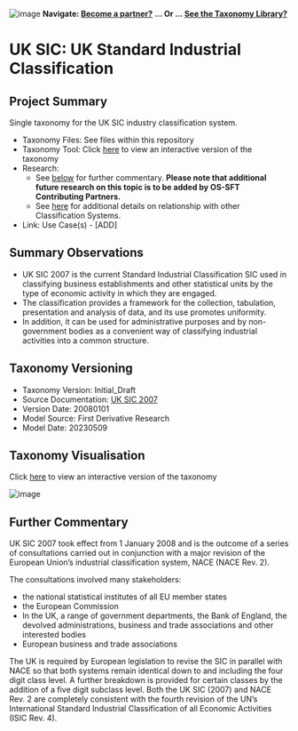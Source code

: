 ![image](https://user-images.githubusercontent.com/112073913/188821900-0c411acf-fbdd-4163-adc9-3ba4e2be78df.png)
**Navigate: [Become a partner?](https://github.com/OS-SFT/06-COLLABORATORS-PARTNERS)**
**... Or ... [See the Taxonomy Library?](https://github.com/orgs/OS-SFT/projects/2)**

# UK SIC: UK Standard Industrial Classification

## Project Summary

Single taxonomy for the UK SIC industry classification system.
- Taxonomy Files: See files within this repository
- Taxonomy Tool: Click [here](https://os-sft.solidatus.com/viewer/share/znN0COxTbnhQxgxmhhKwAIiKW7cTrYhj) to view an interactive version of the taxonomy
- Research: 
  - See [below](https://github.com/OS-SFT/Taxonomy-Mappings-Library/tree/main/Industry%20Classification%20Taxonomies/UK%20SIC#further-commentary) for further commentary. **Please note that additional future research on this topic is to be added by OS-SFT Contributing Partners.**
  - See [here](https://github.com/OS-SFT/Taxonomy-Mappings-Library/tree/main/Industry%20Classification%20Taxonomies/NACE) for additional details on relationship with other Classification Systems.
- Link: Use Case(s) - [ADD]

## Summary Observations

- UK SIC 2007 is the current Standard Industrial Classification SIC used in classifying business establishments and other statistical units by the type of economic activity in which they are engaged.
- The classification provides a framework for the collection, tabulation, presentation and analysis of data, and its use promotes uniformity.
- In addition, it can be used for administrative purposes and by non-government bodies as a convenient way of classifying industrial activities into a common structure.

## Taxonomy Versioning

- Taxonomy Version: Initial_Draft
- Source Documentation: [UK SIC 2007](https://www.ons.gov.uk/methodology/classificationsandstandards/ukstandardindustrialclassificationofeconomicactivities/uksic2007)
- Version Date: 20080101
- Model Source: First Derivative Research
- Model Date: 20230509

## Taxonomy Visualisation

Click [here]([https://os-sft.solidatus.com/viewer/share/cbttP3KELRrD0NKhhsuEUyGRbTwqnBbW](https://os-sft.solidatus.com/viewer/share/znN0COxTbnhQxgxmhhKwAIiKW7cTrYhj)) to view an interactive version of the taxonomy

![image](https://github.com/OS-SFT/Taxonomy-Mappings-Library/assets/112079442/56ec901e-ae48-485a-828f-ce3f752ebed5)

## Further Commentary

UK SIC 2007 took effect from 1 January 2008 and is the outcome of a series of consultations carried out in conjunction with a major revision of the European Union’s industrial classification system, NACE (NACE Rev. 2).

The consultations involved many stakeholders:
- the national statistical institutes of all EU member states
- the European Commission
- In the UK, a range of government departments, the Bank of England, the devolved administrations, business and trade associations and other interested bodies
- European business and trade associations

The UK is required by European legislation to revise the SIC in parallel with NACE so that both systems remain identical down to and including the four digit class level. A further breakdown is provided for certain classes by the addition of a five digit subclass level. Both the UK SIC (2007) and NACE Rev. 2 are completely consistent with the fourth revision of the UN’s International Standard Industrial Classification of all Economic Activities (ISIC Rev. 4).
